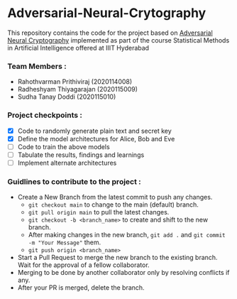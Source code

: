 # Adversarial-Neural-Crytography

This repository contains the code for the project based on <a href="https://arxiv.org/pdf/1610.06918.pdf">Adversarial Neural Cryptography</a> implemented as part of the course Statistical Methods in Artificial Intelligence offered at IIIT Hyderabad

### Team Members :
- Rahothvarman Prithiviraj (2020114008)
- Radheshyam Thiyagarajan (2020115009)
- Sudha Tanay Doddi (2020115010)

### Project checkpoints :
- [x] Code to randomly generate plain text and secret key
- [x] Define the model architectures for Alice, Bob and Eve
- [ ] Code to train the above models
- [ ] Tabulate the results, findings and learnings
- [ ] Implement alternate architectures

### Guidlines to contribute to the project : 
- Create a New Branch from the latest commit to push any changes.
    - ```git checkout main``` to change to the main (default) branch.
    - ```git pull origin main``` to pull the latest changes.
    - ```git checkout -b <branch_name>``` to create and shift to the new branch.
    - After making changes in the new branch, ```git add .``` and ```git commit -m "Your Message"``` them.
    - ```git push origin <branch_name>```
- Start a Pull Request to merge the new branch to the existing branch. Wait for the approval of a fellow collaborator.
- Merging to be done by another collaborator only by resolving conflicts if any.
- After your PR is merged, delete the branch.
